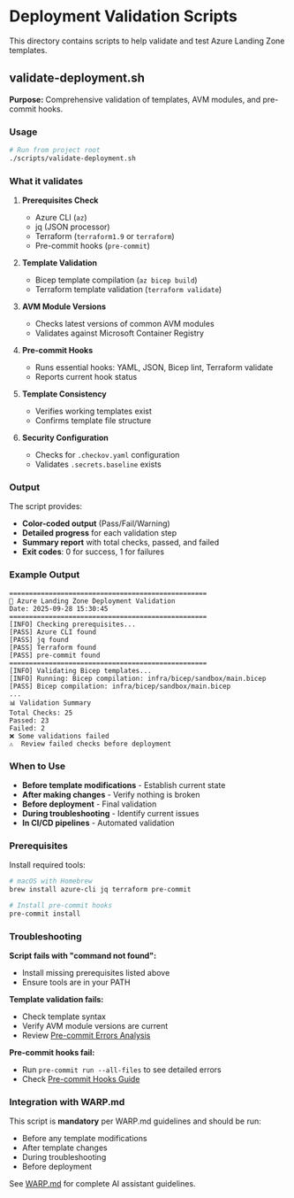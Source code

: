 # Deployment Validation Scripts

This directory contains scripts to help validate and test Azure Landing Zone templates.

## validate-deployment.sh

**Purpose:** Comprehensive validation of templates, AVM modules, and pre-commit hooks.

### Usage

```bash
# Run from project root
./scripts/validate-deployment.sh
```

### What it validates

1. **Prerequisites Check**

   - Azure CLI (`az`)
   - jq (JSON processor)
   - Terraform (`terraform1.9` or `terraform`)
   - Pre-commit hooks (`pre-commit`)

2. **Template Validation**

   - Bicep template compilation (`az bicep build`)
   - Terraform template validation (`terraform validate`)

3. **AVM Module Versions**

   - Checks latest versions of common AVM modules
   - Validates against Microsoft Container Registry

4. **Pre-commit Hooks**

   - Runs essential hooks: YAML, JSON, Bicep lint, Terraform validate
   - Reports current hook status

5. **Template Consistency**

   - Verifies working templates exist
   - Confirms template file structure

6. **Security Configuration**
   - Checks for `.checkov.yaml` configuration
   - Validates `.secrets.baseline` exists

### Output

The script provides:

- **Color-coded output** (Pass/Fail/Warning)
- **Detailed progress** for each validation step
- **Summary report** with total checks, passed, and failed
- **Exit codes**: 0 for success, 1 for failures

### Example Output

```
==================================================
🚀 Azure Landing Zone Deployment Validation
Date: 2025-09-28 15:30:45
==================================================
[INFO] Checking prerequisites...
[PASS] Azure CLI found
[PASS] jq found
[PASS] Terraform found
[PASS] pre-commit found
==================================================
[INFO] Validating Bicep templates...
[INFO] Running: Bicep compilation: infra/bicep/sandbox/main.bicep
[PASS] Bicep compilation: infra/bicep/sandbox/main.bicep
...
📊 Validation Summary
Total Checks: 25
Passed: 23
Failed: 2
❌ Some validations failed
⚠️  Review failed checks before deployment
```

### When to Use

- **Before template modifications** - Establish current state
- **After making changes** - Verify nothing is broken
- **Before deployment** - Final validation
- **During troubleshooting** - Identify current issues
- **In CI/CD pipelines** - Automated validation

### Prerequisites

Install required tools:

```bash
# macOS with Homebrew
brew install azure-cli jq terraform pre-commit

# Install pre-commit hooks
pre-commit install
```

### Troubleshooting

**Script fails with "command not found":**

- Install missing prerequisites listed above
- Ensure tools are in your PATH

**Template validation fails:**

- Check template syntax
- Verify AVM module versions are current
- Review [Pre-commit Errors Analysis](../docs/pre-commit-errors-analysis.md)

**Pre-commit hooks fail:**

- Run `pre-commit run --all-files` to see detailed errors
- Check [Pre-commit Hooks Guide](../docs/pre-commit-hooks-guide.md)

### Integration with WARP.md

This script is **mandatory** per WARP.md guidelines and should be run:

- Before any template modifications
- After template changes
- During troubleshooting
- Before deployment

See [WARP.md](../WARP.md) for complete AI assistant guidelines.
